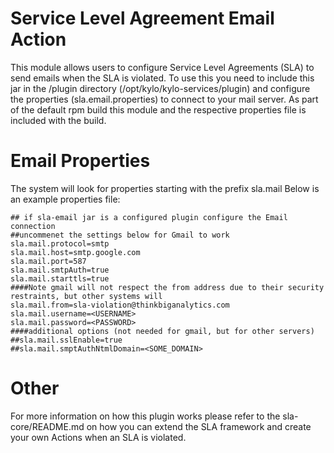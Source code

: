 Service Level Agreement Email Action
====
This module allows users to configure Service Level Agreements (SLA) to send emails when the SLA is violated.
To use this you need to include this jar in the /plugin directory (/opt/kylo/kylo-services/plugin) and configure the properties (sla.email.properties) to connect to your mail server.
As part of the default rpm build this module and the respective properties file is included with the build.

Email Properties
===
The system will look for properties starting with the prefix sla.mail
Below is an example properties file:

```
## if sla-email jar is a configured plugin configure the Email connection
##uncommenet the settings below for Gmail to work
sla.mail.protocol=smtp
sla.mail.host=smtp.google.com
sla.mail.port=587
sla.mail.smtpAuth=true
sla.mail.starttls=true
####Note gmail will not respect the from address due to their security restraints, but other systems will
sla.mail.from=sla-violation@thinkbiganalytics.com
sla.mail.username=<USERNAME>
sla.mail.password=<PASSWORD>
####additional options (not needed for gmail, but for other servers)
##sla.mail.sslEnable=true
##sla.mail.smptAuthNtmlDomain=<SOME_DOMAIN>
```

Other
====
For more information on how this plugin works please refer to the sla-core/README.md on how you can extend the SLA framework and create your own Actions when an SLA is violated.
